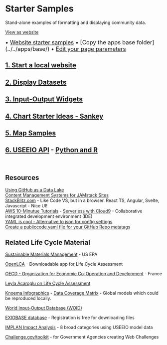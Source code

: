 # Starter Samples

Stand-alone examples of formatting and displaying community data.<div class="showGit">
<a href="https://model.earth/community/start/">View as website</a>
</div><span style="font-size:18px">&bullet; <a href="../../apps/">Website starter samples</a>  
&bullet;  [Copy the apps base folder](../../apps/base/)  
&bullet; <a href="../../localsite/#parameters">Edit your page parameters</a>  
<!--
&bullet; <a href="../challenge/">Sustainable Communities Web Challenge</a><br>
&bullet; <a href="../challenge/how/">How to Create a Local Site Page</a><br>
-->
</span>  


## [1. Start a local website](../../localsite/start)  
## [2. Display Datasets](../../localsite/info/data)
## [3. Input-Output Widgets](../../io/charts)  
## [4. Chart Starter Ideas - Sankey](charts)  
## [5. Map Samples](maps)  
## [6. USEEIO API](https://github.com/usepa/useeio_api/) - [Python and R](../resources/useeio) 

<br>

## Resources

[Using GitHub as a Data Lake](https://dzone.com/articles/using-github-as-a-data-lake)  
[Content Management Systems for JAMstack Sites](https://headlesscms.org/)  
[StackBlitz.com](https://stackblitz.com/) - Like Code VS, but in a browser. React TS, Angular, Svelte, Javascript - Nice UI!  
[AWS 10-Minutue Tutorials](https://aws.amazon.com/getting-started/tutorials/?awsf.getting-started-content=use-case-tmt%23websites-apps) - [Serverless with Cloud9](https://aws.amazon.com/getting-started/tutorials/build-serverless-app-codestar-cloud9/?trk=gs_card) - Collaborative integrated development environment (IDE)  
[YAML is cool - Alternative to json for config settings](https://www.educative.io/blog/yaml-tutorial)  
[Create a publiccode.yaml file for your GitHub Repo metatags](https://github.com/publiccodeyml/publiccode.yml)  

<!--
[Netlify Gatsby Starter](https://github.com/netlify-templates/gatsby-starter-netlify-cms) - [Gatsby](https://www.gatsbyjs.org/)    

**VueJS**  
[Element Table](https://element.bootstrap-table.com/examples/)  
[Build a Vue App with Google Firebase Authentication and Firestore Database](https://blog.bitsrc.io/build-a-vue-app-with-firebase-authentication-and-database-e7d6816f79af)  
[Frappe/ERPNext](https://frappe.io/frappejs/docs/client/index.md), 
[VuePress](https://vuepress.vuejs.org/), 
[Gridsome](https://gridsome.org/), 
[Nuxt](https://nuxtjs.org/).&nbsp;  

**Google Flutter**  
[Flutter - apps for mobile, web and desktop](https://flutter.dev/)  
[Flutter/Dart samples in HTML](https://gallery.flutter.dev/)
-->



## Related Life Cycle Material

<!--
There is growing trend across industry to trace the entire supply chain. 
Responsible sourcing allows manufacturers to...
-->

[Sustainable Materials Management](https://www.epa.gov/smm) - US EPA  

[OpenLCA](https://www.openlca.org/) - Downloadable app for Life Cycle Assessment

<!--
[Recycling and Resource Recovery as a Tool for Regional Economic Development](https://www.epa.gov/smm/sustainable-materials-management-smm-web-academy-webinar-recycling-and-resource-recovery-tool) - Webinar: Nov 20, 2019, 1PM  
-->
[OECD - Organization for Economic
Co-Operation and Development](https://www.oecd.org/sti/ind/measuring-trade-in-value-added.htm) - France  

<!-- GEOD - Global Economic Open Database  -->

[Leyla Acaroglu on Life Cycle Assessment](https://medium.com/disruptive-design/a-guide-to-life-cycle-thinking-b762ab49bce3)   

[Knoema Infographics](https://knoema.com/infographics) - [Data Coverage Matrix](https://knoema.com/atlas/matrix) - Global models which could be reproduced locally.  

[World Input-Output Database (WOID)](http://www.wiod.org/otherdb)  

<!-- https://simapro.com/products/exiobase-database/-->
[EXIOBASE database](https://www.exiobase.eu/) - Registration is free for downloading files  

[IMPLAN Impact Analysis](https://implanhelp.zendesk.com/hc/en-us/articles/360039284273-Environmental-Data) - 8 broad categories using USEEIO model data  


[Challenge.gov/toolkit](https://www.challenge.gov/toolkit/) - for Government Agencies creating Web Challenges  

<!--
USCSD Materials Marketplace - Seems to be members only. Wes has a contact that worked on it.
https://usbcsd.org/materials

Southern Regional Science Association
http://www.srsa.org/


https://joulebug.com/
-->


<!-- 

Create a Sankey chart with a return flow:
https://www.sciencedirect.com/science/article/pii/S0921344917301167
-->

